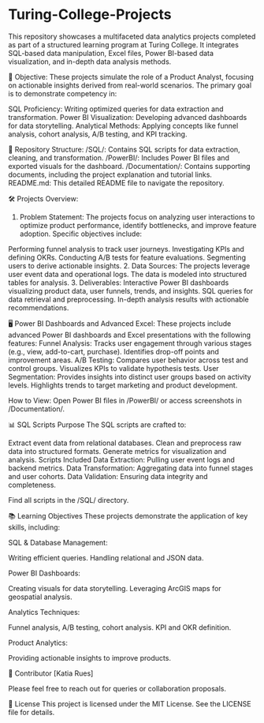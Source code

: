 # Turing-College-Projects
This repository showcases a multifaceted data analytics projects completed as part of a structured learning program at Turing College.
It integrates SQL-based data manipulation, Excel files, Power BI-based data visualization, and in-depth data analysis methods.


🎯 Objective:
These projects simulate the role of a Product Analyst, focusing on actionable insights derived from real-world scenarios. The primary goal is to demonstrate competency in:

SQL Proficiency: Writing optimized queries for data extraction and transformation.
Power BI Visualization: Developing advanced dashboards for data storytelling.
Analytical Methods: Applying concepts like funnel analysis, cohort analysis, A/B testing, and KPI tracking.

📂 Repository Structure:
/SQL/: Contains SQL scripts for data extraction, cleaning, and transformation.
/PowerBI/: Includes Power BI files and exported visuals for the dashboard.
/Documentation/: Contains supporting documents, including the project explanation and tutorial links.
README.md: This detailed README file to navigate the repository.

🛠 Projects Overview:
1. Problem Statement:
The projects focus on analyzing user interactions to optimize product performance, identify bottlenecks, and improve feature adoption. Specific objectives include:

Performing funnel analysis to track user journeys.
Investigating KPIs and defining OKRs.
Conducting A/B tests for feature evaluations.
Segmenting users to derive actionable insights.
2. Data Sources:
The projects leverage user event data and operational logs. The data is modeled into structured tables for analysis.
3. Deliverables:
Interactive Power BI dashboards visualizing product data, user funnels, trends, and insights.
SQL queries for data retrieval and preprocessing.
In-depth analysis results with actionable recommendations.


🖥️ Power BI Dashboards and Advanced Excel:
These projects include advanced Power BI dashboards and Excel presentations with the following features:
Funnel Analysis:
Tracks user engagement through various stages (e.g., view, add-to-cart, purchase).
Identifies drop-off points and improvement areas.
A/B Testing:
Compares user behavior across test and control groups.
Visualizes KPIs to validate hypothesis tests.
User Segmentation:
Provides insights into distinct user groups based on activity levels.
Highlights trends to target marketing and product development.

How to View:
Open Power BI files in /PowerBI/ or access screenshots in /Documentation/.

📊 SQL Scripts
Purpose
The SQL scripts are crafted to:

Extract event data from relational databases.
Clean and preprocess raw data into structured formats.
Generate metrics for visualization and analysis.
Scripts Included
Data Extraction: Pulling user event logs and backend metrics.
Data Transformation: Aggregating data into funnel stages and user cohorts.
Data Validation: Ensuring data integrity and completeness.

Find all scripts in the /SQL/ directory.


📚 Learning Objectives
These projects demonstrate the application of key skills, including:

SQL & Database Management:

Writing efficient queries.
Handling relational and JSON data.

Power BI Dashboards:

Creating visuals for data storytelling.
Leveraging ArcGIS maps for geospatial analysis.

Analytics Techniques:

Funnel analysis, A/B testing, cohort analysis.
KPI and OKR definition.

Product Analytics:

Providing actionable insights to improve products.


🤝 Contributor
[Katia Rues]

Please feel free to reach out for queries or collaboration proposals.


📝 License
This project is licensed under the MIT License. See the LICENSE file for details.

